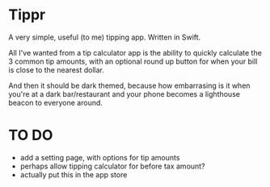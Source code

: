 Tippr
=====

A very simple, useful (to me) tipping app. Written in Swift.

All I've wanted from a tip calculator app is the ability to quickly calculate the 3 common tip 
amounts, with an optional round up button for when your bill is close to the nearest dollar.

And then it should be dark themed, because how embarrasing is it when you're at a dark bar/restaurant and 
your phone becomes a lighthouse beacon to everyone around.


TO DO
=====
- add a setting page, with options for tip amounts
- perhaps allow tipping calculator for before tax amount?
- actually put this in the app store
